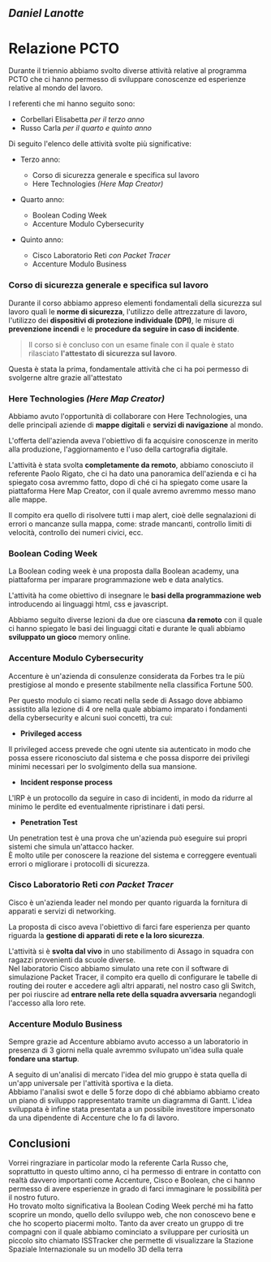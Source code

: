 ## **_Daniel Lanotte_**

# Relazione PCTO

Durante il triennio abbiamo svolto diverse attività relative al programma PCTO che ci hanno permesso di sviluppare conoscenze ed esperienze relative al mondo del lavoro.

I referenti che mi hanno seguito sono:

- Corbellari Elisabetta _per il terzo anno_
- Russo Carla _per il quarto e quinto anno_

Di seguito l'elenco delle attività svolte più significative:

- Terzo anno:

  - Corso di sicurezza generale e specifica sul lavoro
  - Here Technologies _(Here Map Creator)_

- Quarto anno:

  - Boolean Coding Week
  - Accenture Modulo Cybersecurity

- Quinto anno:

  - Cisco Laboratorio Reti _con Packet Tracer_
  - Accenture Modulo Business

### Corso di sicurezza generale e specifica sul lavoro

Durante il corso abbiamo appreso elementi fondamentali della sicurezza sul lavoro quali le **norme di sicurezza**, l'utilizzo delle attrezzature di lavoro, l'utilizzo dei **dispositivi di protezione individuale (DPI)**, le misure di **prevenzione incendi** e le **procedure da seguire in caso di incidente**.

> Il corso si è concluso con un esame finale con il quale è stato rilasciato **l'attestato di sicurezza sul lavoro**.

Questa è stata la prima, fondamentale attività che ci ha poi permesso di svolgerne altre grazie all'attestato

### Here Technologies _(Here Map Creator)_

Abbiamo avuto l'opportunità di collaborare con Here Technologies, una delle principali aziende di **mappe digitali** e **servizi di navigazione** al mondo.

L'offerta dell'azienda aveva l'obiettivo di fa acquisire conoscenze in merito alla produzione, l'aggiornamento e l'uso della cartografia digitale.

L'attività è stata svolta **completamente da remoto**, abbiamo conosciuto il referente Paolo Rigato, che ci ha dato una panoramica dell'azienda e ci ha spiegato cosa avremmo fatto, dopo di ché ci ha spiegato come usare la piattaforma Here Map Creator, con il quale avremo avremmo messo mano alle mappe.

Il compito era quello di risolvere tutti i map alert, cioè delle segnalazioni di errori o mancanze sulla mappa, come: strade mancanti, controllo limiti di velocità, controllo dei numeri civici, ecc.

### Boolean Coding Week

La Boolean coding week è una proposta dalla Boolean academy, una piattaforma per imparare programmazione web e data analytics.

L'attività ha come obiettivo di insegnare le **basi della programmazione web** introducendo ai linguaggi html, css e javascript.

Abbiamo seguito diverse lezioni da due ore ciascuna **da remoto** con il quale ci hanno spiegato le basi dei linguaggi citati e durante le quali abbiamo **sviluppato un gioco** memory online.

### Accenture Modulo Cybersecurity

Accenture è un'azienda di consulenze considerata da Forbes tra le più prestigiose al mondo e presente stabilmente nella classifica Fortune 500.

Per questo modulo ci siamo recati nella sede di Assago dove abbiamo assistito alla lezione di 4 ore nella quale abbiamo imparato i fondamenti della cybersecurity e alcuni suoi concetti, tra cui:

- **Privileged access**

Il privileged access prevede che ogni utente sia autenticato in modo che possa essere riconosciuto dal sistema e che possa disporre dei privilegi minimi necessari per lo svolgimento della sua mansione.

- **Incident response process**

L'IRP è un protocollo da seguire in caso di incidenti, in modo da ridurre al minimo le perdite ed eventualmente ripristinare i dati persi.

- **Penetration Test**

Un penetration test è una prova che un'azienda può eseguire sui propri sistemi che simula un'attacco hacker.  
È molto utile per conoscere la reazione del sistema e correggere eventuali errori o migliorare i protocolli di sicurezza.

### Cisco Laboratorio Reti _con Packet Tracer_

Cisco è un'azienda leader nel mondo per quanto riguarda la fornitura di apparati e servizi di networking.

La proposta di cisco aveva l'obiettivo di farci fare esperienza per quanto riguarda la **gestione di apparati di rete e la loro sicurezza**.

L'attività si è **svolta dal vivo** in uno stabilimento di Assago in squadra con ragazzi provenienti da scuole diverse.  
Nel laboratorio Cisco abbiamo simulato una rete con il software di simulazione Packet Tracer, il compito era quello di configurare le tabelle di routing dei router e accedere agli altri apparati, nel nostro caso gli Switch, per poi riuscire ad **entrare nella rete della squadra avversaria** negandogli l'accesso alla loro rete.

### Accenture Modulo Business

Sempre grazie ad Accenture abbiamo avuto accesso a un laboratorio in presenza di 3 giorni nella quale avremmo svilupato un'idea sulla quale **fondare una startup**.

A seguito di un'analisi di mercato l'idea del mio gruppo è stata quella di un'app universale per l'attività sportiva e la dieta.  
Abbiamo l'analisi swot e delle 5 forze dopo di ché abbiamo abbiamo creato un piano di sviluppo rappresentato tramite un diagramma di Gantt.
L'idea sviluppata è infine stata presentata a un possibile investitore impersonato da una dipendente di Accenture che lo fa di lavoro.

## Conclusioni

Vorrei ringraziare in particolar modo la referente Carla Russo che, soprattutto in questo ultimo anno, ci ha permesso di entrare in contatto con realtà davvero importanti come Accenture, Cisco e Boolean, che ci hanno permesso di avere esperienze in grado di farci immaginare le possibilità per il nostro futuro.  
Ho trovato molto significativa la Boolean Coding Week perché mi ha fatto scoprire un mondo, quello dello sviluppo web, che non conoscevo bene e che ho scoperto piacermi molto. Tanto da aver creato un gruppo di tre compagni con il quale abbiamo cominciato a sviluppare per curiosità un piccolo sito chiamato ISSTracker che permette di visualizzare la Stazione Spaziale Internazionale su un modello 3D della terra